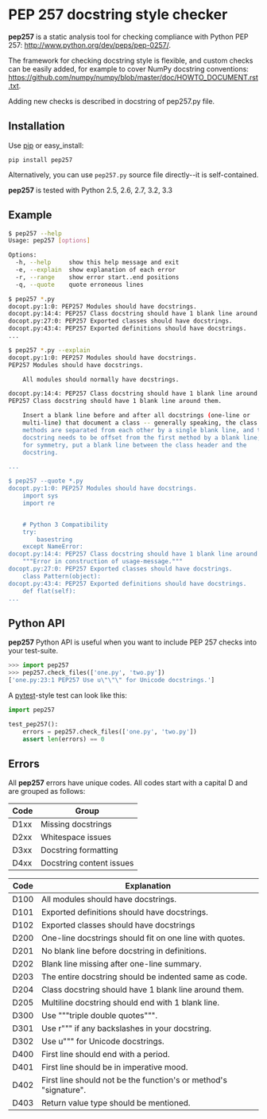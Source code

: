 PEP 257 docstring style checker
===============================================================================

**pep257** is a static analysis tool for checking compliance with
Python PEP 257: <http://www.python.org/dev/peps/pep-0257/>.

The framework for checking docstring style is flexible, and custom checks
can be easily added, for example to cover NumPy docstring conventions:
<https://github.com/numpy/numpy/blob/master/doc/HOWTO_DOCUMENT.rst.txt>.

Adding new checks is described in docstring of pep257.py file.

Installation
-------------------------------------------------------------------------------

Use [pip](http://pip-installer.org) or easy_install:

    pip install pep257

Alternatively, you can use `pep257.py` source file directly--it is
self-contained.

**pep257** is tested with Python 2.5, 2.6, 2.7, 3.2, 3.3

Example
-------------------------------------------------------------------------------

```bash
$ pep257 --help
Usage: pep257 [options]

Options:
  -h, --help     show this help message and exit
  -e, --explain  show explanation of each error
  -r, --range    show error start..end positions
  -q, --quote    quote erroneous lines

$ pep257 *.py
docopt.py:1:0: PEP257 Modules should have docstrings.
docopt.py:14:4: PEP257 Class docstring should have 1 blank line around them.
docopt.py:27:0: PEP257 Exported classes should have docstrings.
docopt.py:43:4: PEP257 Exported definitions should have docstrings.
...

$ pep257 *.py --explain
docopt.py:1:0: PEP257 Modules should have docstrings.
PEP257 Modules should have docstrings.

    All modules should normally have docstrings.

docopt.py:14:4: PEP257 Class docstring should have 1 blank line around them.
PEP257 Class docstring should have 1 blank line around them.

    Insert a blank line before and after all docstrings (one-line or
    multi-line) that document a class -- generally speaking, the class's
    methods are separated from each other by a single blank line, and the
    docstring needs to be offset from the first method by a blank line;
    for symmetry, put a blank line between the class header and the
    docstring.

...

$ pep257 --quote *.py
docopt.py:1:0: PEP257 Modules should have docstrings.
    import sys
    import re


    # Python 3 Compatibility
    try:
        basestring
    except NameError:
docopt.py:14:4: PEP257 Class docstring should have 1 blank line around them.
    """Error in construction of usage-message."""
docopt.py:27:0: PEP257 Exported classes should have docstrings.
    class Pattern(object):
docopt.py:43:4: PEP257 Exported definitions should have docstrings.
    def flat(self):
...
```

Python API
-------------------------------------------------------------------------------

**pep257** Python API is useful when you want to include PEP 257 checks into
your test-suite.

```python
>>> import pep257
>>> pep257.check_files(['one.py', 'two.py'])
['one.py:23:1 PEP257 Use u\"\"\" for Unicode docstrings.']
```

A [pytest](http://pytest.org/)-style test can look like this:

```python
import pep257

test_pep257():
    errors = pep257.check_files(['one.py', 'two.py'])
    assert len(errors) == 0
```

Errors
-------------------------------------------------------------------------------

All **pep257** errors have unique codes. All codes start with a capital D and
are grouped as follows:

| Code | Group                                                                |
|------|----------------------------------------------------------------------|
| D1xx | Missing docstrings                                                   |
| D2xx | Whitespace issues                                                    |
| D3xx | Docstring formatting                                                 |
| D4xx | Docstring content issues                                             |



| Code | Explanation                                                          |
|------|----------------------------------------------------------------------|
| D100 | All modules should have docstrings.                                  |
| D101 | Exported definitions should have docstrings.                         |
| D102 | Exported classes should have docstrings                              |
| D200 | One-line docstrings should fit on one line with quotes.              |
| D201 | No blank line before docstring in definitions.                       |
| D202 | Blank line missing after one-line summary.                           |
| D203 | The entire docstring should be indented same as code.                |
| D204 | Class docstring should have 1 blank line around them.                |
| D205 | Multiline docstring should end with 1 blank line.                    |
| D300 | Use """triple double quotes""".                                      |
| D301 | Use r""" if any backslashes in your docstring.                       |
| D302 | Use u""" for Unicode docstrings.                                     |
| D400 | First line should end with a period.                                 |
| D401 | First line should be in imperative mood.                             |
| D402 | First line should not be the function's or method's "signature".     |
| D403 | Return value type should be mentioned.                               |
